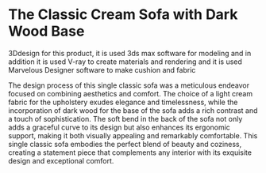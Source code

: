 # The Classic Cream Sofa with Dark Wood Base
3Ddesign 
for this product, it is used 3ds max software for modeling and in addition it is used V-ray to create materials and rendering and it is used Marvelous Designer software to make cushion and fabric
 
The design process of this single classic sofa was a meticulous endeavor focused on combining aesthetics and comfort. The choice of a light cream fabric for the upholstery exudes elegance and timelessness, while the incorporation of dark wood for the base of the sofa adds a rich contrast and a touch of sophistication. The soft bend in the back of the sofa not only adds a graceful curve to its design but also enhances its ergonomic support, making it both visually appealing and remarkably comfortable. This single classic sofa embodies the perfect blend of beauty and coziness, creating a statement piece that complements any interior with its exquisite design and exceptional comfort.
